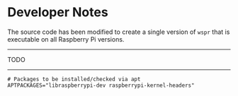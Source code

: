 # Developer Notes

The source code has been modified to create a single version of `wspr` that is executable on all Raspberry Pi versions.  

*****
TODO
*****

    # Packages to be installed/checked via apt
    APTPACKAGES="libraspberrypi-dev raspberrypi-kernel-headers"

